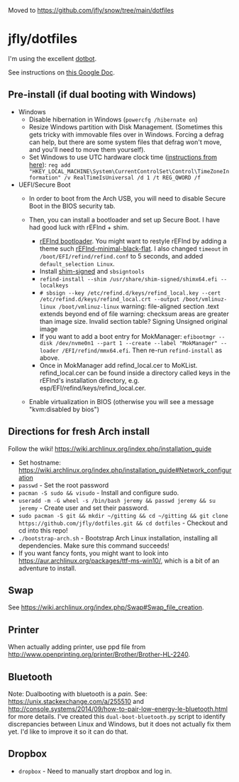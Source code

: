 Moved to https://github.com/jfly/snow/tree/main/dotfiles

# jfly/dotfiles
I'm using the excellent [dotbot](https://github.com/anishathalye/dotbot).

See instructions on [this Google Doc](https://docs.google.com/document/d/1Ji1dfnQxlb9KJGmVin4W6oAqN4-SWokSlXGYumss74M/edit#heading=h.1gvhtuttse8f).

## Pre-install (if dual booting with Windows)
  - Windows
    - Disable hibernation in Windows (`powercfg /hibernate on`)
    - Resize Windows partition with Disk Management. (Sometimes this gets tricky with immovable files over in Windows. Forcing a defrag can help, but there are some system files that defrag won't move, and you'll need to move them yourself).
    - Set Windows to use UTC hardware clock time ([instructions from here](https://wiki.archlinux.org/index.php/time#UTC_in_Windows)): `reg add "HKEY_LOCAL_MACHINE\System\CurrentControlSet\Control\TimeZoneInformation" /v RealTimeIsUniversal /d 1 /t REG_QWORD /f`
  - UEFI/Secure Boot
    - In order to boot from the Arch USB, you will need to disable Secure Boot in the BIOS security tab.
    - Then, you can install a bootloader and set up Secure Boot. I have had good luck with rEFInd + shim.
        - [rEFInd bootloader](https://wiki.archlinux.org/index.php/REFInd). You might want to restyle rEFInd by adding a theme such [rEFInd-minimal-black-flat](https://github.com/dnaf/rEFInd-minimal-black-flat). I also changed `timeout` in `/boot/EFI/refind/refind.conf` to 5 seconds, and added `default_selection Linux`.
        - Install [shim-signed](https://aur.archlinux.org/packages/shim-signed/) and `sbsigntools`
        - `refind-install --shim /usr/share/shim-signed/shimx64.efi --localkeys`
        - `# sbsign --key /etc/refind.d/keys/refind_local.key --cert /etc/refind.d/keys/refind_local.crt --output /boot/vmlinuz-linux /boot/vmlinuz-linux`
            warning: file-aligned section .text extends beyond end of file
            warning: checksum areas are greater than image size. Invalid section table?
            Signing Unsigned original image
        - If you want to add a boot entry for MokManager: `efibootmgr --disk /dev/nvme0n1 --part 1 --create --label "MokManager" --loader /EFI/refind/mmx64.efi`. Then re-run `refind-install` as above.
        - Once in MokManager add refind_local.cer to MoKList. refind_local.cer can be found inside a directory called keys in the rEFInd's installation directory, e.g. esp/EFI/refind/keys/refind_local.cer.

    - Enable virtualization in BIOS (otherwise you will see a message "kvm:disabled by bios")

## Directions for fresh Arch install
Follow the wiki! https://wiki.archlinux.org/index.php/installation_guide

- Set hostname: https://wiki.archlinux.org/index.php/installation_guide#Network_configuration
- `passwd` - Set the root password
- `pacman -S sudo && visudo` - Install and configure sudo.
- `useradd -m -G wheel -s /bin/bash jeremy && passwd jeremy && su jeremy` - Create user and set their password.
- `sudo pacman -S git && mkdir ~/gitting && cd ~/gitting && git clone https://github.com/jfly/dotfiles.git && cd dotfiles` - Checkout and cd into this repo!
- `./bootstrap-arch.sh` - Bootstrap Arch Linux installation, installing all dependencies. Make sure this command succeeds!
- If you want fancy fonts, you might want to look into https://aur.archlinux.org/packages/ttf-ms-win10/, which is a bit of an adventure to install.

## Swap
See https://wiki.archlinux.org/index.php/Swap#Swap_file_creation.

## Printer
When actually adding printer, use ppd file from <http://www.openprinting.org/printer/Brother/Brother-HL-2240>.

## Bluetooth
Note: Dualbooting with bluetooth is a *pain*. See:
https://unix.stackexchange.com/a/255510 and
http://console.systems/2014/09/how-to-pair-low-energy-le-bluetooth.html for
more details.
I've created this `dual-boot-bluetooth.py` script to identify discrepancies
between Linux and Windows, but it does not actually fix them yet. I'd like to
improve it so it can do that.

## Dropbox
- `dropbox` - Need to manually start dropbox and log in.
